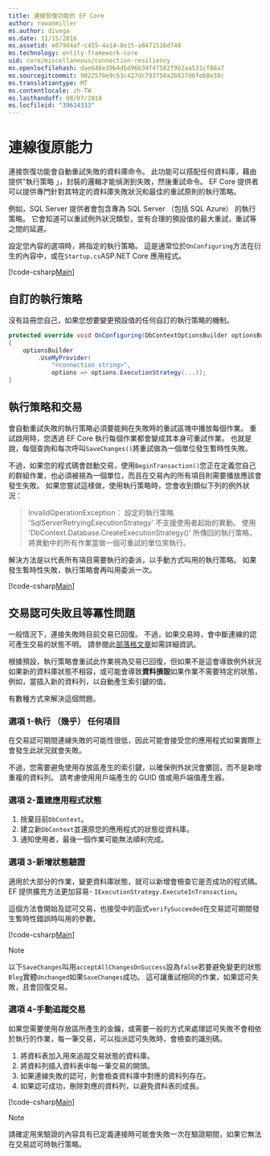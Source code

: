 ```yaml
---
title: 連接恢復功能的 EF Core
author: rowanmiller
ms.author: divega
ms.date: 11/15/2016
ms.assetid: e079d4af-c455-4a14-8e15-a8471516d748
ms.technology: entity-framework-core
uid: core/miscellaneous/connection-resiliency
ms.openlocfilehash: dae646e39b4dbd96b34f47582f9b2aa531cf88a7
ms.sourcegitcommit: 902257be9c63c427dc793750a2b827d6feb8e38c
ms.translationtype: MT
ms.contentlocale: zh-TW
ms.lasthandoff: 08/07/2018
ms.locfileid: "39614333"
---
```

# <a name="connection-resiliency"></a>連線復原能力

連接恢復功能會自動重試失敗的資料庫命令。 此功能可以搭配任何資料庫，藉由提供"執行策略 」，封裝的邏輯才能偵測到失敗，然後重試命令。 EF Core 提供者可以提供專門針對其特定的資料庫失敗狀況和最佳的重試原則的執行策略。

例如，SQL Server 提供者會包含專為 SQL Server （包括 SQL Azure） 的執行策略。 它會知道可以重試例外狀況類型，並有合理的預設值的最大重試，重試等之間的延遲。

設定您內容的選項時，將指定的執行策略。 這是通常位於`OnConfiguring`方法在衍生的內容中，或在`Startup.cs`ASP.NET Core 應用程式。

[!code-csharp[Main](../../../samples/core/Miscellaneous/ConnectionResiliency/Program.cs#OnConfiguring)]

## <a name="custom-execution-strategy"></a>自訂的執行策略

沒有註冊您自己，如果您想要變更預設值的任何自訂的執行策略的機制。

``` csharp
protected override void OnConfiguring(DbContextOptionsBuilder optionsBuilder)
{
    optionsBuilder
        .UseMyProvider(
            "<connection string>",
            options => options.ExecutionStrategy(...));
}
```

## <a name="execution-strategies-and-transactions"></a>執行策略和交易

會自動重試失敗的執行策略必須要能夠在失敗時的重試區塊中播放每個作業。 重試啟用時，您透過 EF Core 執行每個作業都會變成其本身可重試作業。 也就是說，每個查詢和每次呼叫`SaveChanges()`將重試做為一個單位發生暫時性失敗。

不過，如果您的程式碼會啟動交易，使用`BeginTransaction()`您正在定義您自己的群組作業，也必須被視為一個單位，而且在交易內的所有項目則需要播放應該會發生失敗。 如果您嘗試這樣做，使用執行策略時，您會收到類似下列的例外狀況：

> InvalidOperationException： 設定的執行策略 'SqlServerRetryingExecutionStrategy' 不支援使用者起始的異動。 使用 'DbContext.Database.CreateExecutionStrategy()' 所傳回的執行策略，將異動中的所有作業當做一個可重試的單位來執行。

解決方法是以代表所有項目需要執行的委派，以手動方式叫用的執行策略。 如果發生暫時性失敗，執行策略會再叫用委派一次。

[!code-csharp[Main](../../../samples/core/Miscellaneous/ConnectionResiliency/Program.cs#ManualTransaction)]

## <a name="transaction-commit-failure-and-the-idempotency-issue"></a>交易認可失敗且等冪性問題

一般情況下，連接失敗時目前交易已回復。 不過，如果交易時，會中斷連線的認可產生交易的狀態不明。 請參閱此[部落格文章](http://blogs.msdn.com/b/adonet/archive/2013/03/11/sql-database-connectivity-and-the-idempotency-issue.aspx)如需詳細資訊。

根據預設，執行策略會重試此作業視為交易已回復，但如果不是這會導致例外狀況如果新的資料庫狀態不相容，或可能會導致**資料損毀**如果作業不需要特定的狀態，例如，當插入新的資料列，以自動產生索引鍵的值。

有數種方式來解決這個問題。

### <a name="option-1---do-almost-nothing"></a>選項 1-執行 （幾乎） 任何項目

在交易認可期間連線失敗的可能性很低，因此可能會接受您的應用程式如果實際上會發生此狀況就會失敗。

不過，您需要避免使用存放區產生的索引鍵，以確保例外狀況會擲回，而不是新增重複的資料列。 請考慮使用用戶端產生的 GUID 值或用戶端值產生器。

### <a name="option-2---rebuild-application-state"></a>選項 2-重建應用程式狀態

1. 捨棄目前`DbContext`。
2. 建立新`DbContext`並還原您的應用程式的狀態從資料庫。
3. 通知使用者，最後一個作業可能無法順利完成。

### <a name="option-3---add-state-verification"></a>選項 3-新增狀態驗證

適用於大部分的作業，變更資料庫狀態，就可以新增會檢查它是否成功的程式碼。 EF 提供擴充方法更加容易- `IExecutionStrategy.ExecuteInTransaction`。

這個方法會開始及認可交易，也接受中的函式`verifySucceeded`在交易認可期間發生暫時性錯誤時叫用的參數。

[!code-csharp[Main](../../../samples/core/Miscellaneous/ConnectionResiliency/Program.cs#Verification)]

> [!NOTE]
> 以下`SaveChanges`叫用`acceptAllChangesOnSuccess`設為`false`若要避免變更的狀態`Blog`實體`Unchanged`如果`SaveChanges`成功。 這可讓重試相同的作業，如果認可失敗，且會回復交易。

### <a name="option-4---manually-track-the-transaction"></a>選項 4-手動追蹤交易

如果您需要使用存放區所產生的金鑰，或需要一般的方式來處理認可失敗不會相依於執行的作業，每一筆交易，可以指派認可失敗時，會檢查的識別碼。

1. 將資料表加入用來追蹤交易狀態的資料庫。
2. 將資料列插入資料表中每一筆交易的開頭。
3. 如果連線失敗的認可，則會檢查資料庫中對應的資料列存在。
4. 如果認可成功，刪除對應的資料列，以避免資料表的成長。

[!code-csharp[Main](../../../samples/core/Miscellaneous/ConnectionResiliency/Program.cs#Tracking)]

> [!NOTE]
> 請確定用來驗證的內容具有已定義連接時可能會失敗一次在驗證期間，如果它無法在交易認可時執行策略。
